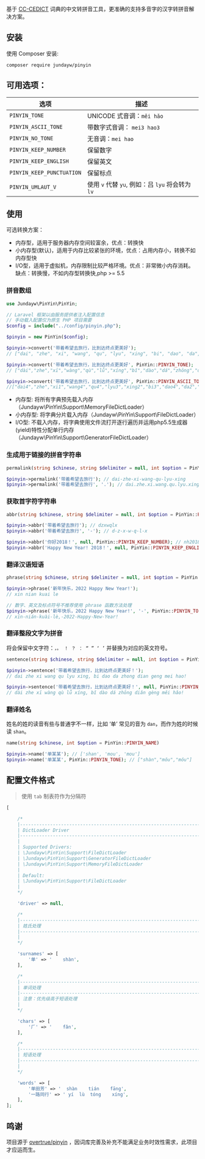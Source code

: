 基于 [CC-CEDICT](http://cc-cedict.org/wiki/) 词典的中文转拼音工具，更准确的支持多音字的汉字转拼音解决方案。

## 安装

使用 Composer 安装:

```
composer require jundayw/pinyin
```

## 可用选项：

|      选项      | 描述                                                |
| -------------  | ---------------------------------------------------|
| `PINYIN_TONE`  | UNICODE 式音调：`měi hǎo`                    |
| `PINYIN_ASCII_TONE`  | 带数字式音调：  `mei3 hao3`                    |
| `PINYIN_NO_TONE`    |  无音调：`mei hao` | 
| `PINYIN_KEEP_NUMBER`    | 保留数字  | 
| `PINYIN_KEEP_ENGLISH`   | 保留英文   | 
| `PINYIN_KEEP_PUNCTUATION`   |  保留标点  | 
| `PINYIN_UMLAUT_V` | 使用 `v` 代替 `yu`, 例如：吕 `lyu` 将会转为 `lv` |

## 使用

可选转换方案：

- 内存型，适用于服务器内存空间较富余，优点：转换快
- 小内存型(默认)，适用于内存比较紧张的环境，优点：占用内存小，转换不如内存型快
- I/O型，适用于虚拟机，内存限制比较严格环境。优点：非常微小内存消耗。缺点：转换慢，不如内存型转换快,php >= 5.5

### 拼音数组

```php
use Jundayw\PinYin\PinYin;

// Laravel 框架以由服务提供者注入配置信息
// 手动载入配置仅为原生 PHP 项目需要
$config = include("../config/pinyin.php");

$pinyin = new PinYin($config);

$pinyin->convert('带着希望去旅行，比到达终点更美好');
// ["dai", "zhe", "xi", "wang", "qu", "lyu", "xing", "bi", "dao", "da", "zhong", "dian", "geng", "mei", "hao"]

$pinyin->convert('带着希望去旅行，比到达终点更美好', PinYin::PINYIN_TONE);
// ["dài","zhe","xī","wàng","qù","lǚ","xíng","bǐ","dào","dá","zhōng","diǎn","gèng","měi","hǎo"]

$pinyin->convert('带着希望去旅行，比到达终点更美好', PinYin::PINYIN_ASCII_TONE);
//["dai4","zhe","xi1","wang4","qu4","lyu3","xing2","bi3","dao4","da2","zhong1","dian3","geng4","mei3","hao3"]
```

- 内存型: 将所有字典预先载入内存（Jundayw\PinYin\Support\MemoryFileDictLoader）
- 小内存型: 将字典分片载入内存（Jundayw\PinYin\Support\FileDictLoader）
- I/O型: 不载入内存，将字典使用文件流打开逐行遍历并运用php5.5生成器(yield)特性分配单行内存（Jundayw\PinYin\Support\GeneratorFileDictLoader）

### 生成用于链接的拼音字符串

```php
permalink(string $chinese, string $delimiter = null, int $option = PinYin::PINYIN_DEFAULT  | PinYin::PINYIN_KEEP_NUMBER | PinYin::PINYIN_KEEP_ENGLISH)
```

```php
$pinyin->permalink('带着希望去旅行'); // dai-zhe-xi-wang-qu-lyu-xing
$pinyin->permalink('带着希望去旅行', '.'); // dai.zhe.xi.wang.qu.lyu.xing
```

### 获取首字符字符串

```php
abbr(string $chinese, string $delimiter = null, int $option = PinYin::PINYIN_DEFAULT | PinYin::PINYIN_NO_TONE)
```

```php
$pinyin->abbr('带着希望去旅行'); // dzxwqlx
$pinyin->abbr('带着希望去旅行', '-'); // d-z-x-w-q-l-x

$pinyin->abbr('你好2018！', null, PinYin::PINYIN_KEEP_NUMBER); // nh2018
$pinyin->abbr('Happy New Year! 2018！', null, PinYin::PINYIN_KEEP_ENGLISH); // HNY2018
```

### 翻译汉语短语

```php
phrase(string $chinese, string $delimiter = null, int $option = PinYin::PINYIN_DEFAULT)
```

```php
$pinyin->phrase('新年快乐，2022 Happy New Year!');
// xin nian kuai le

// 数字、英文及标点符号不推荐使用 phrase 函数方法处理
$pinyin->phrase('新年快乐，2022 Happy New Year!', '-', PinYin::PINYIN_TONE | PinYin::PINYIN_KEEP_PUNCTUATION | PinYin::PINYIN_KEEP_ENGLISH | PinYin::PINYIN_KEEP_NUMBER);
// xīn-nián-kuài-lè,-2022-Happy-New-Year!
```

### 翻译整段文字为拼音

将会保留中文字符：`，。 ！ ？ ： “ ” ‘ ’` 并替换为对应的英文符号。

```php
sentence(string $chinese, string $delimiter = null, int $option = PinYin::PINYIN_NO_TONE | PinYin::PINYIN_KEEP_PUNCTUATION | PinYin::PINYIN_KEEP_ENGLISH | PinYin::PINYIN_KEEP_NUMBER)
```

```php
$pinyin->sentence('带着希望去旅行，比到达终点更美好！');
// dai zhe xi wang qu lyu xing, bi dao da zhong dian geng mei hao!

$pinyin->sentence('带着希望去旅行，比到达终点更美好！', null, PinYin::PINYIN_TONE);
// dài zhe xī wàng qù lǚ xíng, bǐ dào dá zhōng diǎn gèng měi hǎo!
```

### 翻译姓名

姓名的姓的读音有些与普通字不一样，比如 ‘单’ 常见的音为 `dan`，而作为姓的时候读 `shan`。

```php
name(string $chinese, int $option = PinYin::PINYIN_NAME)
```

```php
$pinyin->name('单某某'); // ['shan', 'mou', 'mou']
$pinyin->name('单某某', PinYin::PINYIN_TONE); // ["shàn","mǒu","mǒu"]
```

## 配置文件格式

>使用 `tab` 制表符作为分隔符

```php
[

    /*
    |--------------------------------------------------------------------------
    | DictLoader Driver
    |--------------------------------------------------------------------------
    |
    | Supported Drivers:
    | \Jundayw\PinYin\Support\FileDictLoader
    | \Jundayw\PinYin\Support\GeneratorFileDictLoader
    | \Jundayw\PinYin\Support\MemoryFileDictLoader
    |
    | Default:
    | \Jundayw\PinYin\Support\FileDictLoader
    |
    */

    'driver' => null,

    /*
    |--------------------------------------------------------------------------
    | 姓氏处理
    |--------------------------------------------------------------------------
    |
    */

    'surnames' => [
        '单' => '	shàn',
    ],

    /*
    |--------------------------------------------------------------------------
    | 单词处理
    |--------------------------------------------------------------------------
    | 注意：优先级高于短语处理
    |
    */

    'chars' => [
        '⺁' => '	fǎn',
    ],

    /*
    |--------------------------------------------------------------------------
    | 短语处理
    |--------------------------------------------------------------------------
    |
    */

    'words' => [
        '单田芳' => '	shàn	tián	fāng',
        '一路同行' => '	yí	lù	tóng	xíng',
    ],
];
```

## 鸣谢

项目源于 [overtrue/pinyin](https://github.com/overtrue/pinyin) ，因词库完善及补充不能满足业务时效性需求，此项目才应运而生。
